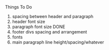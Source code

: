 Things To Do

1. spacing between header and paragraph
2. header font size
3. paragraph font size DONE
4. footer divs spacing and arrangement
5. fonts
6. main paragraph line height/spacing/whatever
